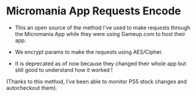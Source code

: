 # Micromania App Requests Encode

- This an open source of the method I've used to make requests through the Micromania App while they were using Gameup.com to host their app.

- We encrypt params to make the requests using AES/Cipher.

- It is deprecated as of now because they changed their whole app but still good to understand how it worked !

(Thanks to this method, I've been able to monitor PS5 stock changes and autocheckout them).
 
